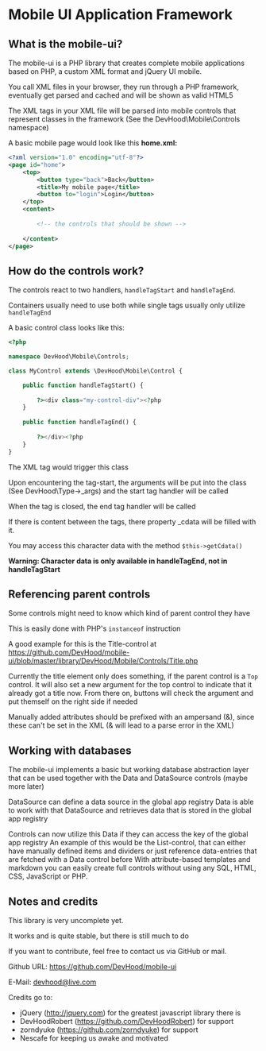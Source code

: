 # Mobile UI Application Framework

## What is the mobile-ui?

The mobile-ui is a PHP library that creates complete mobile applications
based on PHP, a custom XML format and jQuery UI mobile.

You call XML files in your browser, they run through a PHP framework,
eventually get parsed and cached and will be shown as valid HTML5

The XML tags in your XML file will be parsed into mobile controls
that represent classes in the framework (See the DevHood\Mobile\Controls namespace)

A basic mobile page would look like this
**home.xml:**

```xml
<?xml version="1.0" encoding="utf-8"?>
<page id="home">
	<top>
		<button type="back">Back</button>
		<title>My mobile page</title>
		<button to="login">Login</button>
	</top>
	<content>
		
		<!-- the controls that should be shown -->
		
	</content>
</page>
```

## How do the controls work?

The controls react to two handlers, `handleTagStart` and `handleTagEnd`.

Containers usually need to use both while single tags usually only utilize
`handleTagEnd`

A basic control class looks like this:

```php
<?php

namespace DevHood\Mobile\Controls;

class MyControl extends \DevHood\Mobile\Control {

	public function handleTagStart() {
		
		?><div class="my-control-div"><?php
	}
	
	public function handleTagEnd() {
		
		?></div><?php
	}
}
```

The XML tag <myControl> would trigger this class

Upon encountering the tag-start, the arguments will be put into the class 
(See DevHood\Type->_args) and the start tag handler will be called

When the tag is closed, the end tag handler will be called

If there is content between the tags, there property _cdata will be filled with it.

You may access this character data with the method `$this->getCdata()`

**Warning: Character data is only available in handleTagEnd, not in handleTagStart**

## Referencing parent controls

Some controls might need to know which kind of parent control they have

This is easily done with PHP's `instanceof` instruction

A good example for this is the Title-control at
https://github.com/DevHood/mobile-ui/blob/master/library/DevHood/Mobile/Controls/Title.php

Currently the title element only does something, if the parent control is a
`Top` control. It will also set a new argument for the top control to indicate that
it already got a title now. From there on, buttons will check the argument and
put themself on the right side if needed

Manually added attributes should be prefixed with an ampersand (&), since these can't
be set in the XML (& will lead to a parse error in the XML)

## Working with databases

The mobile-ui implements a basic but working database abstraction layer
that can be used together with the Data and DataSource controls (maybe more later)

DataSource can define a data source in the global app registry
Data is able to work with that DataSource and retrieves data that is
stored in the global app registry

Controls can now utilize this Data if they can access the key of the
global app registry
An example of this would be the List-control, that can either have
manually defined items and dividers or just reference data-entries that are
fetched with a Data control before
With attribute-based templates and markdown you can easily create full controls
without using any SQL, HTML, CSS, JavaScript or PHP.

## Notes and credits

This library is very uncomplete yet.

It works and is quite stable, but there is still much to do

If you want to contribute, feel free to contact us via GitHub or mail.

Github URL:
https://github.com/DevHood/mobile-ui

E-Mail:
devhood@live.com


Credits go to:

- jQuery (http://jquery.com) for the greatest javascript library there is
- DevHoodRobert (https://github.com/DevHoodRobert) for support
- zorndyuke (https://github.com/zorndyuke) for support
- Nescafe for keeping us awake and motivated